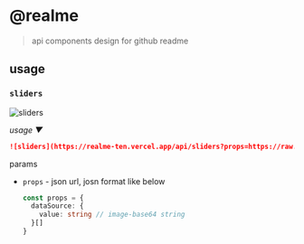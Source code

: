 # @realme
> api components design for github readme

## usage

### `sliders`

[sliders]: https://realme-ten.vercel.app/api/sliders

![sliders]

*usage ▼*

```markdown
![sliders](https://realme-ten.vercel.app/api/sliders?props=https://raw.githubusercontent.com/JiangWeixian/realme/master/assets/sliders.json)
```

params

- `props` - json url, josn format like below
  
  ```ts
  const props = {
    dataSource: {
      value: string // image-base64 string
    }[]
  }
  ```
